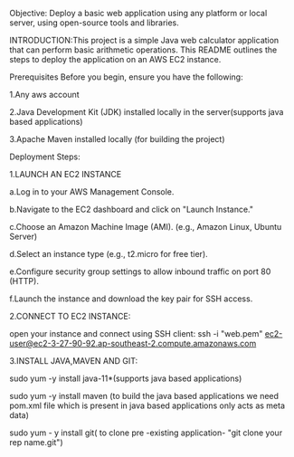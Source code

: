Objective: Deploy a basic web application using any platform or local server, using open-source tools and libraries.

INTRODUCTION:This project is a simple Java web calculator application that can perform basic arithmetic operations. This README outlines the steps to deploy the application on an AWS EC2 instance.

Prerequisites
Before you begin, ensure you have the following:

1.Any aws account

2.Java Development Kit (JDK) installed locally in the server(supports java based applications)

3.Apache Maven installed locally (for building the project)

Deployment Steps:

1.LAUNCH AN EC2 INSTANCE
   
a.Log in to your AWS Management Console.

b.Navigate to the EC2 dashboard and click on "Launch Instance."

c.Choose an Amazon Machine Image (AMI). (e.g., Amazon Linux, Ubuntu Server)

d.Select an instance type (e.g., t2.micro for free tier).

e.Configure security group settings to allow inbound traffic on port 80 (HTTP).

f.Launch the instance and download the key pair for SSH access.


2.CONNECT TO EC2 INSTANCE:

open your instance and connect using SSH client: ssh -i "web.pem" ec2-user@ec2-3-27-90-92.ap-southeast-2.compute.amazonaws.com


3.INSTALL JAVA,MAVEN AND GIT:

sudo yum -y install java-11*(supports java based applications)

sudo yum -y install maven (to build the java based applications we need pom.xml file which is present in java based applications only acts as meta data)

sudo yum - y install git( to clone pre -existing application- "git clone your rep name.git")










